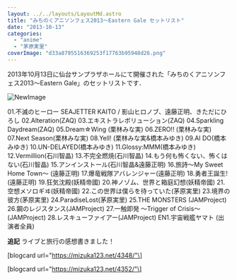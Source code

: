```yaml
---
layout: ../../layouts/LayoutMd.astro
title: "みちのくアニソンフェス2013～Eastern Gale セットリスト"
date: "2013-10-13"
categories: 
  - "anime"
  - "茅原実里"
coverImage: "d33a8795516369253f17763b95948d26.png"
---
```


2013年10月13日に仙台サンプラザホールにて開催された「みちのくアニソンフェス2013～Eastern Gale」のセットリストです．

![NewImage](/archive/images/NewImage.png "NewImage.png")

01.不滅のヒーロー SEAJETTER KAITO / 影山ヒロノブ、遠藤正明、きただにひろし 02.Alteration(ZAQ) 03.エキストラレボリューション(ZAQ) 04.Sparkling Daydream(ZAQ) 05.Dream☆Wing (栗林みな実) 06.ZERO!! (栗林みな実) 07.Next Season(栗林みな実) 08.Yell! (栗林みな実&橋本みゆき) 09.AI DO(橋本みゆき) 10.UN-DELAYED(橋本みゆき) 11.Glossy:MMM(橋本みゆき) 12.Vermillion(石川智晶) 13.不完全燃焼(石川智晶) 14.もう何も怖くない、怖くはない(石川智晶) 15.アンインストール(石川智晶&遠藤正明) 16.旅詩～My Sweet Home Town～ (遠藤正明) 17.爆竜戦隊アバレンジャー(遠藤正明) 18.勇者王誕生!(遠藤正明) 19.狂気沈殿(妖精帝國) 20.神ノゾム、世界と箱庭幻想(妖精帝國) 21.空想メソロギヰ(妖精帝國) 22.この世界は僕らを待っていた(茅原実里) 23.境界の彼方(茅原実里) 24.ParadiseLost(茅原実里) 25.THE MONSTERS (JAMProject) 26.鋼のレジスタンス(JAMProject) 27.一触即発 〜Trigger of Crisis〜 (JAMProject) 28.レスキューファイアー(JAMProject) EN1.宇宙戦艦ヤマト (出演者全員)

**追記** ライブと旅行の感想書きました！

\[blogcard url="https://mizuka123.net/4348/"\]

\[blogcard url="https://mizuka123.net/4352/"\]
